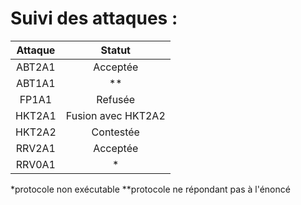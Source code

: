 # Suivi des attaques :


| Attaque |       Statut       |
|:-------:|:------------------:|
|  ABT2A1 |      Acceptée      |
|  ABT1A1 |       **           |
|  FP1A1  |       Refusée      |
|  HKT2A1 | Fusion avec HKT2A2 |
|  HKT2A2 |      Contestée     |
|  RRV2A1 |      Acceptée      |
|  RRV0A1 |        *           |
 
*protocole non exécutable
**protocole ne répondant pas à l'énoncé